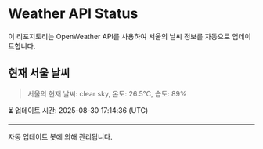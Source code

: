 
# Weather API Status

이 리포지토리는 OpenWeather API를 사용하여 서울의 날씨 정보를 자동으로 업데이트합니다.

## 현재 서울 날씨
> 서울의 현재 날씨: clear sky, 온도: 26.5°C, 습도: 89%

⏳ 업데이트 시간: 2025-08-30 17:14:36 (UTC)

---
자동 업데이트 봇에 의해 관리됩니다.

